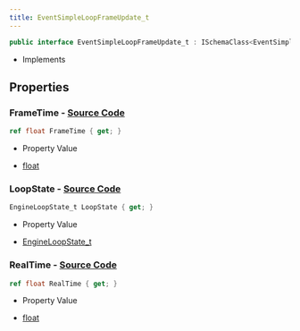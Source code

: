 ```yaml
---
title: EventSimpleLoopFrameUpdate_t
---
```


```csharp
public interface EventSimpleLoopFrameUpdate_t : ISchemaClass<EventSimpleLoopFrameUpdate_t>, ISchemaField, ISchemaClass, INativeHandle
```

- Implements

## Properties

### **FrameTime** - [Source Code](https://github.com/swiftly-solution/swiftlys2/blob/main/managed/src/SwiftlyS2.Generated/Schemas/Interfaces/EventSimpleLoopFrameUpdate_t.cs#L20)

```csharp
ref float FrameTime { get; }
```

- Property Value

- [float](https://learn.microsoft.com/dotnet/api/system.single)

### **LoopState** - [Source Code](https://github.com/swiftly-solution/swiftlys2/blob/main/managed/src/SwiftlyS2.Generated/Schemas/Interfaces/EventSimpleLoopFrameUpdate_t.cs#L16)

```csharp
EngineLoopState_t LoopState { get; }
```

- Property Value

- [EngineLoopState_t](/docs/api/shared/schemadefinitions/engineloopstate_t)

### **RealTime** - [Source Code](https://github.com/swiftly-solution/swiftlys2/blob/main/managed/src/SwiftlyS2.Generated/Schemas/Interfaces/EventSimpleLoopFrameUpdate_t.cs#L18)

```csharp
ref float RealTime { get; }
```

- Property Value

- [float](https://learn.microsoft.com/dotnet/api/system.single)

